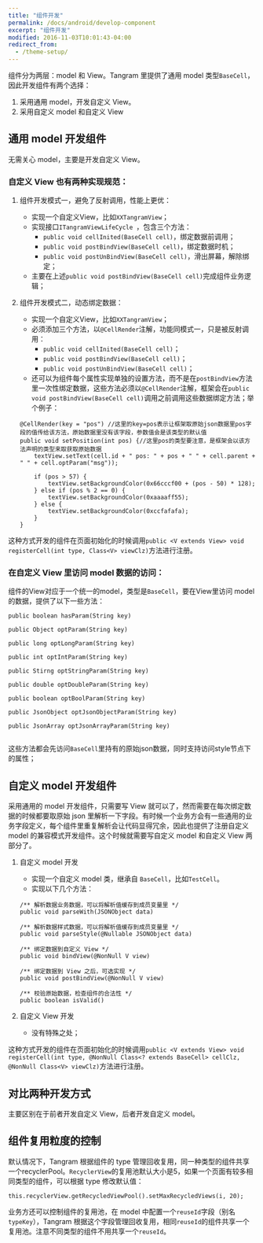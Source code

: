 ```yaml
---
title: "组件开发"
permalink: /docs/android/develop-component
excerpt: "组件开发"
modified: 2016-11-03T10:01:43-04:00
redirect_from:
  - /theme-setup/
---
```


组件分为两层：model 和 View。Tangram 里提供了通用 model 类型`BaseCell`，因此开发组件有两个选择：

1. 采用通用 model，开发自定义 View。
2. 采用自定义 model 和自定义 View

## 通用 model 开发组件

无需关心 model，主要是开发自定义 View。

### 自定义 View 也有两种实现规范：

1. 组件开发模式一，避免了反射调用，性能上更优：
	+ 实现一个自定义View，比如```XXTangramView```；
	+ 实现接口```ITangramViewLifeCycle ```，包含三个方法：
		+ ```public void cellInited(BaseCell cell)```，绑定数据前调用；
		+ ```public void postBindView(BaseCell cell)```，绑定数据时机；
		+ ```public void postUnBindView(BaseCell cell)```，滑出屏幕，解除绑定；
	+ 主要在上述```public void postBindView(BaseCell cell)```完成组件业务逻辑；
2. 组件开发模式二，动态绑定数据：
	+ 实现一个自定义View，比如```XXTangramView```；
	+ 必须添加三个方法，以```@CellRender```注解，功能同模式一，只是被反射调用：
		+ ```public void cellInited(BaseCell cell)```；
		+ ```public void postBindView(BaseCell cell)```；
		+ ```public void postUnBindView(BaseCell cell)```；
	+ 还可以为组件每个属性实现单独的设置方法，而不是在```postBindView```方法里一次性绑定数据，这些方法必须以```@CellRender```注解，框架会在```public void postBindView(BaseCell cell)```调用之前调用这些数据绑定方法；举个例子：
	
	```
	@CellRender(key = "pos") //这里的key=pos表示让框架取原始json数据里pos字段的值传给该方法，原始数据里没有该字段，参数值会是该类型的默认值
    public void setPosition(int pos) {//这里pos的类型要注意，是框架会以该方法声明的类型来取获取原始数据
        textView.setText(cell.id + " pos: " + pos + " " + cell.parent + " " + cell.optParam("msg"));

        if (pos > 57) {
            textView.setBackgroundColor(0x66cccf00 + (pos - 50) * 128);
        } else if (pos % 2 == 0) {
            textView.setBackgroundColor(0xaaaaff55);
        } else {
            textView.setBackgroundColor(0xccfafafa);
        }
    }
	```

这种方式开发的组件在页面初始化的时候调用```public <V extends View> void registerCell(int type, Class<V> viewClz)```方法进行注册。
	
### 在自定义 View 里访问 model 数据的访问：

组件的View对应于一个统一的model，类型是```BaseCell```，要在View里访问 model 的数据，提供了以下一些方法：

```
public boolean hasParam(String key)

public Object optParam(String key)
	
public long optLongParam(String key)
	
public int optIntParam(String key)
	
public Stirng optStringParam(String key)
	
public double optDoubleParam(String key)
	
public boolean optBoolParam(String key)
	
public JsonObject optJsonObjectParam(String key)
	
public JsonArray optJsonArrayParam(String key)
	
```	

这些方法都会先访问```BaseCell```里持有的原始json数据，同时支持访问style节点下的属性；

## 自定义 model 开发组件

采用通用的 model 开发组件，只需要写 View 就可以了，然而需要在每次绑定数据的时候都要取原始 json 里解析一下字段。有时候一个业务方会有一些通用的业务字段定义，每个组件里重复解析会让代码显得冗余，因此也提供了注册自定义 model 的兼容模式开发组件。这个时候就需要写自定义 model 和自定义 View 两部分了。

1. 自定义 model 开发
	+ 实现一个自定义 model 类，继承自 ```BaseCell```，比如```TestCell```。
	+ 实现以下几个方法：

	```
	/** 解析数据业务数据，可以将解析值缓存到成员变量里 */
	public void parseWith(JSONObject data)
	
	/** 解析数据样式数据，可以将解析值缓存到成员变量里 */
	public void parseStyle(@Nullable JSONObject data)
	
	/** 绑定数据到自定义 View */
	public void bindView(@NonNull V view)
	
	/** 绑定数据到 View 之后，可选实现 */
	public void postBindView(@NonNull V view)
	
	/** 校验原始数据，检查组件的合法性 */
	public boolean isValid()
	```
2. 自定义 View 开发
	+ 没有特殊之处；

这种方式开发的组件在页面初始化的时候调用```public <V extends View> void registerCell(int type, @NonNull Class<? extends BaseCell> cellClz, @NonNull Class<V> viewClz)```方法进行注册。
	
## 对比两种开发方式
主要区别在于前者开发自定义 View，后者开发自定义 model。

## 组件复用粒度的控制

默认情况下，Tangram 根据组件的 type 管理回收复用，同一种类型的组件共享一个recyclerPool。`RecyclerView`的复用池默认大小是5，如果一个页面有较多相同类型的组件，可以根据 type 修改默认值：

```
this.recyclerView.getRecycledViewPool().setMaxRecycledViews(i, 20);
```

业务方还可以控制组件的复用池，在 model 中配置一个`reuseId`字段（别名`typeKey`），Tangram 根据这个字段管理回收复用，相同`reuseId`的组件共享一个复用池。注意不同类型的组件不用共享一个`reuseId`。